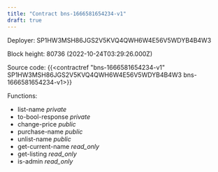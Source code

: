 ```yaml
---
title: "Contract bns-1666581654234-v1"
draft: true
---
```

Deployer: SP1HW3MSH86JGS2V5KVQ4QWH6W4E56V5WDYB4B4W3


 



Block height: 80736 (2022-10-24T03:29:26.000Z)

Source code: {{<contractref "bns-1666581654234-v1" SP1HW3MSH86JGS2V5KVQ4QWH6W4E56V5WDYB4B4W3 bns-1666581654234-v1>}}

Functions:

* list-name _private_
* to-bool-response _private_
* change-price _public_
* purchase-name _public_
* unlist-name _public_
* get-current-name _read_only_
* get-listing _read_only_
* is-admin _read_only_
